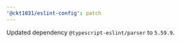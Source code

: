 ```yaml
---
'@ckt1031/eslint-config': patch
---
```


Updated dependency `@typescript-eslint/parser` to `5.59.9`.
